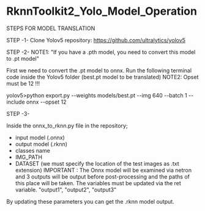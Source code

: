 # RknnToolkit2_Yolo_Model_Operation


STEPS FOR MODEL TRANSLATION

STEP -1- 
Clone Yolov5 repository: https://github.com/ultralytics/yolov5

STEP -2-
NOTE1: "If you have a .pth model, you need to convert this model to .pt model"

First we need to convert the .pt model to onnx.
Run the following terminal code inside the Yolov5 folder (best.pt model to be translated)
NOTE2: Opset must be 12 !!!

yolov5>python export.py --weights models/best.pt --img 640 --batch 1 --include onnx --opset 12

STEP -3-

Inside the onnx_to_rknn.py file in the repository;
- input model (.onnx)
- output model (.rknn)
- classes name
- IMG_PATH
- DATASET (we must specify the location of the test images as .txt extension)
IMPORTANT : The Onnx model will be examined via netron and 3 outputs will be output before post-processing and the paths of this place will be taken.
The variables must be updated via the ret variable.
"output1",
"output2",
"output3"

By updating these parameters you can get the .rknn model output.

